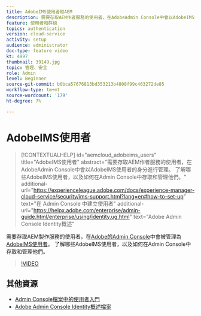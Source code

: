 ```yaml
---
title: AdobeIMS使用者和AEM
description: 需要存取AEM作者服務的使用者，在AdobeAdmin Console中會以AdobeIMS使用者的身分進行管理。 了解哪些AdobeIMS使用者，以及如何在Admin Console中存取和管理他們。
feature: 使用者和群組
topics: authentication
version: cloud-service
activity: setup
audience: administrator
doc-type: feature video
kt: 4997
thumbnail: 39149.jpg
topic: 管理、安全
role: Admin
level: Beginner
source-git-commit: b0bca57676813bd353213b4808f99c463272de85
workflow-type: tm+mt
source-wordcount: '179'
ht-degree: 7%

---
```



# AdobeIMS使用者

>[!CONTEXTUALHELP]
>id="aemcloud_adobeims_users"
>title="AdobeIMS使用者"
>abstract="需要存取AEM作者服務的使用者，在AdobeAdmin Console中會以AdobeIMS使用者的身分進行管理。 了解哪些AdobeIMS使用者，以及如何在Admin Console中存取和管理他們。"
>additional-url="https://experienceleague.adobe.com/docs/experience-manager-cloud-service/security/ims-support.html?lang=en#how-to-set-up" text="在 Admin Console 中建立使用者"
>additional-url="https://helpx.adobe.com/enterprise/admin-guide.html/enterprise/using/identity.ug.html" text="Adobe Admin Console Identity概述"

需要存取AEM製作服務的使用者，在[Adobe的Admin Console](https://adminconsole.adobe.com)中會被管理為[AdobeIMS使用者](https://helpx.adobe.com/tw/enterprise/using/set-up-identity.html)。 了解哪些AdobeIMS使用者，以及如何在Admin Console中存取和管理他們。

>[!VIDEO](https://video.tv.adobe.com/v/39149/?quality=12&learn=on)

## 其他資源

+ [Admin Console檔案中的使用者入門](https://docs.adobe.com/content/help/en/experience-manager-cloud-service/security/ims-support.html#onboarding-users-in-admin-console)
+ [Adobe Admin Console Identity概述檔案](https://helpx.adobe.com/enterprise/using/identity.html)
